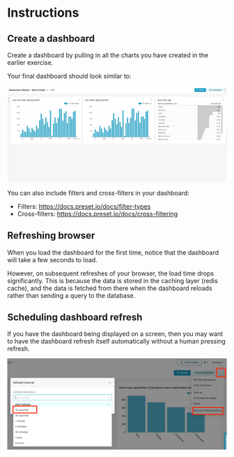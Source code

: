 # Instructions

## Create a dashboard 

Create a dashboard by pulling in all the charts you have created in the earlier exercise. 

Your final dashboard should look similar to: 

![](images/dashboard.png)

You can also include filters and cross-filters in your dashboard:
- Filters: https://docs.preset.io/docs/filter-types
- Cross-filters: https://docs.preset.io/docs/cross-filtering

## Refreshing browser 

When you load the dashboard for the first time, notice that the dashboard will take a few seconds to load. 

However, on subsequent refreshes of your browser, the load time drops significantly. This is because the data is stored in the caching layer (redis cache), and the data is fetched from there when the dashboard reloads rather than sending a query to the database. 


## Scheduling dashboard refresh

If you have the dashboard being displayed on a screen, then you may want to have the dashboard refresh itself automatically without a human pressing refresh. 

![](images/auto-refresh.png)
